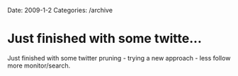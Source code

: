 Date: 2009-1-2
Categories: /archive

# Just finished with some twitte...

Just finished with some twitter pruning - trying a new approach - less follow more monitor/search.
